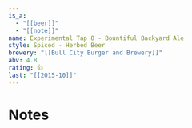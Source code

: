 ```yaml
---
is_a:
  - "[[beer]]"
  - "[[note]]"
name: Experimental Tap 8 - Bountiful Backyard Ale
style: Spiced - Herbed Beer
brewery: "[[Bull City Burger and Brewery]]"
abv: 4.8
rating: 👍
last: "[[2015-10]]"
---
```

# Notes

